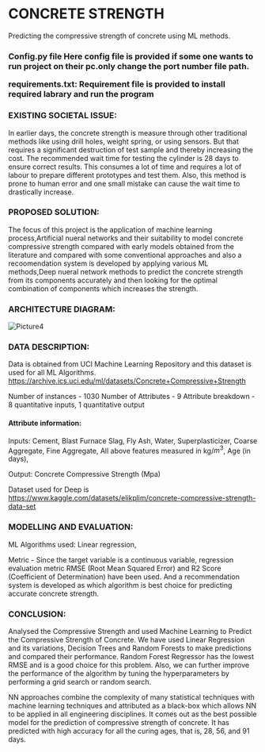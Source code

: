 # CONCRETE STRENGTH

Predicting the compressive strength of concrete using ML methods.
<h3> Config.py file</h>
Here config file is provided if some one wants to run project on their pc.only change the port number file path.

<h> requirements.txt:</h>
    Requirement file is provided to install required labrary and run the program


<h3> EXISTING SOCIETAL ISSUE: </h3>

In earlier days, the concrete strength is measure through other traditional methods like using drill holes, weight spring, or using sensors. But that requires a significant destruction of test sample and thereby increasing the cost. The recommended wait time for testing the cylinder is 28 days to ensure correct results. This consumes a lot of time and requires a lot of labour to prepare different prototypes and test them. Also, this method is prone to human error and one small mistake can cause the wait time to drastically increase.

<h3> PROPOSED SOLUTION: </h3>
   
The focus of this project is the application of machine learning process,Artificial nueral networks and their suitability to model concrete compressive strength compared with early models obtained from the literature and compared with some conventional approaches and also a recoomendation system is developed by applying various ML methods,Deep nueral network methods to predict the concrete strength from its components accurately and then looking for the optimal combination of components which increases the strength.

<h3> ARCHITECTURE DIAGRAM: </h3>

![Picture4](https://user-images.githubusercontent.com/53599318/99866749-c486d380-2bd9-11eb-8ee3-abbc60f646cb.jpg)

<h3>  DATA DESCRIPTION: </h3>
   
Data is obtained from UCI Machine Learning Repository and this dataset is used for all ML Algorithms. https://archive.ics.uci.edu/ml/datasets/Concrete+Compressive+Strength

Number of instances - 1030
Number of Attributes - 9
Attribute breakdown - 8 quantitative inputs, 1 quantitative output

<h4> Attribute information: </h4>

Inputs:
Cement,
Blast Furnace Slag,
Fly Ash,
Water,
Superplasticizer,
Coarse Aggregate,
Fine Aggregate,
All above features measured in kg/$m^3$,
Age (in days),

Output:
Concrete Compressive Strength (Mpa)

Dataset used for Deep is https://www.kaggle.com/datasets/elikplim/concrete-compressive-strength-data-set

<h3> MODELLING AND EVALUATION: </h3>

ML Algorithms used:
Linear regression,


Metric - Since the target variable is a continuous variable, regression evaluation metric RMSE (Root Mean Squared Error) and R2 Score (Coefficient of Determination) have been used.
And a recommendation system is developed as which algorithm is best choice for predicting accurate concrete strength.

<h3> CONCLUSION: </h3>
Analysed the Compressive Strength and used Machine Learning to Predict the Compressive Strength of Concrete. We have used Linear Regression and its variations, Decision Trees and Random Forests to make predictions and compared their performance. Random Forest Regressor has the lowest RMSE and is a good choice for this problem. Also, we can further improve the performance of the algorithm by tuning the hyperparameters by performing a grid search or random search.

NN approaches combine the complexity of many statistical techniques with machine learning techniques and attributed as a black-box which allows NN to be applied in all engineering disciplines. It comes out as the best possible model for the prediction of compressive strength of concrete. It has predicted with high accuracy for all the curing ages, that is, 28, 56, and 91 days.
